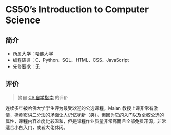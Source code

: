 # CS50’s Introduction to Computer Science

## 简介

- 所属大学：哈佛大学
- 编程语言：C、Python、SQL、HTML、CSS、JavaScript
- 先修要求：无

## 评价

> 摘自 [CS 自学指南](https://csdiy.wiki) 的评价

连续多年被哈佛大学学生评为最受欢迎的公选课程。Malan 教授上课非常有激情，撕黄页讲二分法的场面让人记忆犹新（笑）。但因为它的入门以及全校公选的属性，课程内容难度比较温和，但是课程作业质量非常高而且全部免费开源，非常适合小白入门，或者大佬休闲。